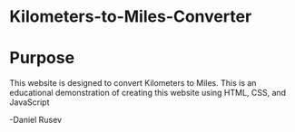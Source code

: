 # Kilometers-to-Miles-Converter

# Purpose
This website is designed to convert Kilometers to Miles. This is an educational demonstration of creating this website using HTML, CSS, and JavaScript

-Daniel Rusev
